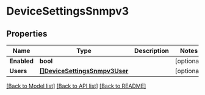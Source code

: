 # DeviceSettingsSnmpv3

## Properties

Name | Type | Description | Notes
------------ | ------------- | ------------- | -------------
**Enabled** | **bool** |  | [optional] 
**Users** | [**[]DeviceSettingsSnmpv3User**](device_settings_snmpv3_user.md) |  | [optional] 

[[Back to Model list]](../README.md#documentation-for-models) [[Back to API list]](../README.md#documentation-for-api-endpoints) [[Back to README]](../README.md)


